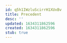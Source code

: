 ```yaml
---
id: q5h1IWzluScirrH1XUxBv
title: Precedent
desc: ''
updated: 1634311862596
created: 1634311862596
stub: true
---
```



